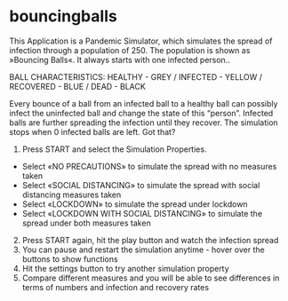 # bouncingballs

This Application is a Pandemic Simulator, which simulates the spread of infection through a population of 250. 
The population is shown as »Bouncing Balls«. It always starts with one infected person..

BALL CHARACTERISTICS: HEALTHY - GREY / INFECTED - YELLOW / RECOVERED - BLUE / DEAD - BLACK

Every bounce of a ball from an infected ball to a healthy ball can possibly infect the uninfected ball and change 
the state of this “person”. Infected balls are further spreading the infection until they recover. 
The simulation stops when 0 infected balls are left. Got that?

1. Press START and select the Simulation Properties. 

- Select «NO PRECAUTIONS» to simulate the spread with no measures taken
- Select «SOCIAL DISTANCING» to simulate the spread with social distancing measures taken
- Select «LOCKDOWN» to simulate the spread under lockdown
- Select «LOCKDOWN WITH SOCIAL DISTANCING» to simulate the spread under both measures taken

2. Press START again, hit the play button and watch the infection spread
3. You can pause and restart the simulation anytime - hover over the buttons to show functions
4. Hit the settings button to try another simulation property 
5. Compare different measures and you will be able to see differences in terms of numbers and infection and recovery rates

